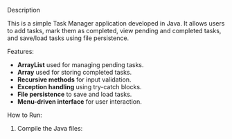 Description

This is a simple Task Manager application developed in Java. It allows users to add tasks, mark them as completed, view pending and completed tasks, and save/load tasks using file persistence.

Features:

- **ArrayList** used for managing pending tasks.
- **Array** used for storing completed tasks.
- **Recursive methods** for input validation.
- **Exception handling** using try-catch blocks.
- **File persistence** to save and load tasks.
- **Menu-driven interface** for user interaction.

How to Run:

1. Compile the Java files:
